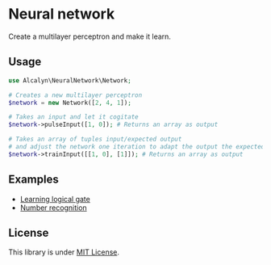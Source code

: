 Neural network
==============

Create a multilayer perceptron and make it learn.


## Usage

``` php
use Alcalyn\NeuralNetwork\Network;

# Creates a new multilayer perceptron
$network = new Network([2, 4, 1]);

# Takes an input and let it cogitate
$network->pulseInput([1, 0]); # Returns an array as output

# Takes an array of tuples input/expected output
# and adjust the network one iteration to adapt the output the expected result
$network->trainInput([[1, 0], [1]]); # Returns an array as output
```


## Examples

 - [Learning logical gate](examples/learn-logical-gate)
 - [Number recognition](examples/number-recognition)


## License

This library is under [MIT License](LICENSE).
